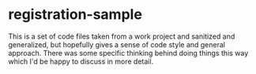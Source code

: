 registration-sample
===================

This is a set of code files taken from a work project and sanitized and generalized, but hopefully gives a sense of code style and general approach.  There was some specific thinking behind doing things this way which I'd be happy to discuss in more detail.
